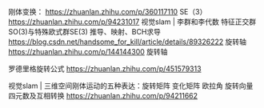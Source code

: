 刚体变换：
https://zhuanlan.zhihu.com/p/360117110 SE（3）
https://zhuanlan.zhihu.com/p/94231017 视觉slam | 李群和李代数 特征正交群 SO(3)与特殊欧式群SE(3) 推导、映射、BCH求导
https://blog.csdn.net/handsome_for_kill/article/details/89326222 旋转轴
https://zhuanlan.zhihu.com/p/144144300 旋转轴

 罗德里格旋转公式
https://zhuanlan.zhihu.com/p/451579313 


视觉slam | 三维空间刚体运动的五种表达：旋转矩阵 变化矩阵 欧拉角 旋转向量 四元数及互相转换
https://zhuanlan.zhihu.com/p/94211662


